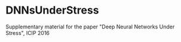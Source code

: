 # DNNsUnderStress
Supplementary material for the paper "Deep Neural Networks Under Stress", ICIP 2016
